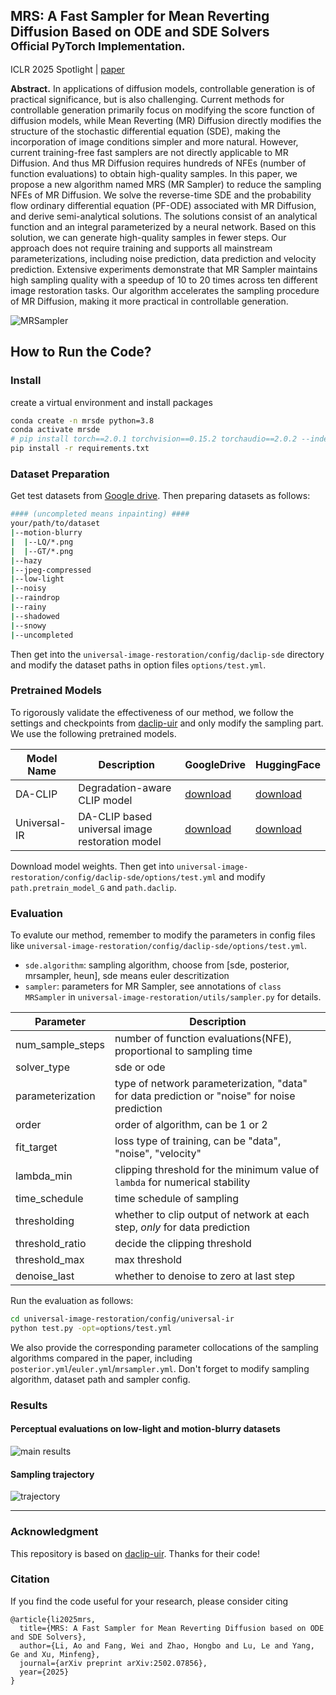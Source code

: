## MRS: A Fast Sampler for Mean Reverting Diffusion Based on ODE and SDE Solvers <br><sub>Official PyTorch Implementation. </sub>

ICLR 2025 Spotlight | [paper](https://arxiv.org/abs/2502.07856)

**Abstract.**
In applications of diffusion models, controllable generation is of practical significance, but is also challenging. Current methods for controllable generation primarily focus on modifying the score function of diffusion models, while Mean Reverting (MR) Diffusion directly modifies the structure of the stochastic differential equation (SDE), making the incorporation of image conditions simpler and more natural. However, current training-free fast samplers are not directly applicable to MR Diffusion. And thus MR Diffusion requires hundreds of NFEs (number of function evaluations) to obtain high-quality samples. In this paper, we propose a new algorithm named MRS (MR Sampler) to reduce the sampling NFEs of MR Diffusion. We solve the reverse-time SDE and the probability flow ordinary differential equation (PF-ODE) associated with MR Diffusion, and derive semi-analytical solutions. The solutions consist of an analytical function and an integral parameterized by a neural network. Based on this solution, we can generate high-quality samples in fewer steps. Our approach does not require training and supports all mainstream parameterizations, including noise prediction, data prediction and velocity prediction. Extensive experiments demonstrate that MR Sampler maintains high sampling quality with a speedup of 10 to 20 times across ten different image restoration tasks. Our algorithm accelerates the sampling procedure of MR Diffusion, making it more practical in controllable generation.

![MRSampler](figs/intro.png)

<!-- ### Updates -->


## How to Run the Code?


### Install

create a virtual environment and install packages

```bash
conda create -n mrsde python=3.8 
conda activate mrsde
# pip install torch==2.0.1 torchvision==0.15.2 torchaudio==2.0.2 --index-url https://download.pytorch.org/whl/cu118
pip install -r requirements.txt
```

### Dataset Preparation

Get test datasets from [Google drive](https://drive.google.com/file/d/1JKd1tA7rMoEbI9190daJqL7i6V1L8KUd/view?usp=sharing). Then preparing datasets as follows:

```bash
#### (uncompleted means inpainting) ####
your/path/to/dataset
|--motion-blurry
|  |--LQ/*.png
|  |--GT/*.png
|--hazy
|--jpeg-compressed
|--low-light
|--noisy
|--raindrop
|--rainy
|--shadowed
|--snowy
|--uncompleted
```

Then get into the `universal-image-restoration/config/daclip-sde` directory and modify the dataset paths in option files `options/test.yml`. 

### Pretrained Models

To rigorously validate the effectiveness of our method, we follow the settings and checkpoints from [daclip-uir](https://github.com/Algolzw/daclip-uir) and only modify the sampling part. We use the following pretrained models.

| Model Name   | Description                                     | GoogleDrive                                                                                   | HuggingFace                                                                                      |
|--------------|-------------------------------------------------|------------------------------------------------------------------------------------------------|--------------------------------------------------------------------------------------------------|
| DA-CLIP      | Degradation-aware CLIP model                    | [download](https://drive.google.com/file/d/1A6u4CaVrcpcZckGUNzEXqMF8x_JXsZdX/view?usp=sharing) | [download](https://huggingface.co/weblzw/daclip-uir-ViT-B-32-irsde/blob/main/daclip_ViT-B-32.pt) |
| Universal-IR | DA-CLIP based universal image restoration model | [download](https://drive.google.com/file/d/1eXsyrmAbWOvhIY4Wbt5v4IxaggA5aZMG/view?usp=sharing) | [download](https://huggingface.co/weblzw/daclip-uir-ViT-B-32-irsde/blob/main/universal-ir.pth)   |

Download model weights. Then get into `universal-image-restoration/config/daclip-sde/options/test.yml` and modify `path.pretrain_model_G` and `path.daclip`.

### Evaluation
To evalute our method, remember to modify the parameters in config files like `universal-image-restoration/config/daclip-sde/options/test.yml`.

- `sde.algorithm`: sampling algorithm, choose from [sde, posterior, mrsampler, heun], sde means euler descritization
- `sampler`: parameters for MR Sampler, see annotations of `class MRSampler` in `universal-image-restoration/utils/sampler.py` for details.

| Parameter | Description |
| --------- | ----------- |
| num_sample_steps | number of function evaluations(NFE), proportional to sampling time |
| solver_type | sde or ode |
| parameterization | type of network parameterization, "data" for data prediction or "noise" for noise prediction |
| order | order of algorithm, can be 1 or 2 |
| fit_target | loss type of training, can be "data", "noise", "velocity" |
| lambda_min | clipping threshold for the minimum value of `lambda` for numerical stability |
| time_schedule | time schedule of sampling |
| thresholding | whether to clip output of network at each step, *only* for data prediction |
| threshold_ratio | decide the clipping threshold |
| threshold_max | max threshold |
| denoise_last | whether to denoise to zero at last step |

Run the evaluation as follows:
```bash
cd universal-image-restoration/config/universal-ir
python test.py -opt=options/test.yml
```
We also provide the corresponding parameter collocations of the sampling algorithms compared in the paper, including `posterior.yml`/`euler.yml`/`mrsampler.yml`. Don't forget to modify sampling algorithm, dataset path and sampler config.

### Results

#### Perceptual evaluations on low-light and motion-blurry datasets
![main results](figs/score.png)

#### Sampling trajectory
![trajectory](figs/traj.png)

---

### Acknowledgment
This repository is based on [daclip-uir](https://github.com/Algolzw/daclip-uir). Thanks for their code!


### Citation
If you find the code useful for your research, please consider citing

```
@article{li2025mrs,
  title={MRS: A Fast Sampler for Mean Reverting Diffusion based on ODE and SDE Solvers},
  author={Li, Ao and Fang, Wei and Zhao, Hongbo and Lu, Le and Yang, Ge and Xu, Minfeng},
  journal={arXiv preprint arXiv:2502.07856},
  year={2025}
}
```